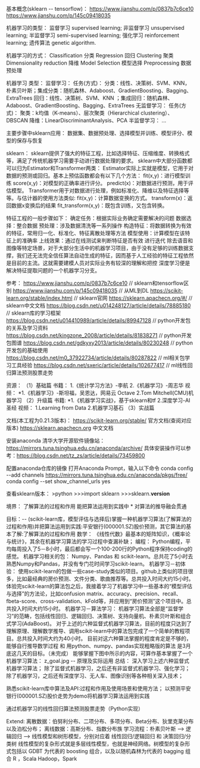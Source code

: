 基本概念(sklearn -- tensorflow)：
    https://www.jianshu.com/p/0837b7c6ce10
    https://www.jianshu.com/p/145c09418035
  
机器学习的类型：
    监督学习 supervised learning;
    非监督学习 unsupervised learning;
    半监督学习 semi-supervised learning;
    强化学习 reinforcement learning;
    遗传算法 genetic algorithm.
    
机器学习的方式：
    Classification 分类
    Regression 回归
    Clustering 聚类
    Dimensionality reduction 降维
    Model Selection 模型选择
    Preprocessing 数据预处理
    
机器学习
    类型：
        监督学习：
            任务(方式)：
                分类：线性、决策树、SVM、KNN，朴素贝叶斯；集成分类：随机森林、Adaboost、GradientBoosting、Bagging、ExtraTrees
                回归：线性、决策树、SVM、KNN ；集成回归：随机森林、Adaboost、GradientBoosting、Bagging、ExtraTrees
        无监督学习：
            任务(方式)：
                聚类：k均值（K-means）、层次聚类（Hierarchical clustering）、DBSCAN
                降维：LinearDiscriminantAnalysis、PCA
        半监督学习：
            ...
        
   主要步骤中sklearn应用：
       数据集、数据预处理、选择模型并训练、模型评分、模型的保存与恢复
       
sklearn：
    sklearn提供了强大的特征工程，比如选择特征、压缩维度、转换格式等，满足了传统机器学习需要手动进行数据处理的要求。
    sklearn中大部分函数都可以归为Estimator和Transformer两类：
        Estimator实际上实就是模型，它用于对数据的预测或回归。基本上预估函数都会有以下几个方法：
            fit(x,y)：进行模型训练
            score(x,y)：对模型的正确率进行评分。
            predict(x)：对数据进行预测，用于评估模型。
        Transformer用于对数据进行处理，例如标准化、降维以及特征选择等等。与估计器的使用方法类似:
            fit(x,y)：计算数据变换的方式。
            transform(x)：返回数据x变换后的结果
            fit_transform(x,y)：既包含训练，又包含转换。
    
    
特征工程的一般步骤如下：
    确定任务：根据实际业务确定需要解决的问题
    数据选择：整合数据
    预处理：涉及数据清洗等一系列操作
    构造特征：将数据转换为有效的特征，常用归一化、标准化、特征离散处理等方法
    模型使用：计算模型在该特征上的准确率
    上线效果：通过在线测试来判断特征是否有效
    进行迭代
  除去语音和图像等特定场景，对于大部分生活中的机器学习项目，由于没有足够的训练数据支撑，我们还无法完全信任算法自动生成的特征，因而基于人工经验的特征工程依然是目前的主流。这就需要建模人员对实际业务有较深的理解和把控
  深度学习便是解决特征提取问题的一个机器学习分支。
 
    
参考：
    https://www.jianshu.com/p/0837b7c6ce10  // sklearn和tensorflow区别
    https://www.jianshu.com/p/145c09418035  // 从ML到DL
    https://scikit-learn.org/stable/index.html  // sklearn官网
    https://sklearn.apachecn.org/#/  // sklearn中文文档
    https://blog.csdn.net/u014248127/article/details/78885180  // sklearn库的学习框架
    https://blog.csdn.net/u014410989/article/details/89947128  // python开发包的关系及学习资料
    https://blog.csdn.net/kingzone_2008/article/details/81838271  // python开发包图谱
    https://blog.csdn.net/gdkyxy2013/article/details/80230248  // python开发包的基础使用
    https://blog.csdn.net/m0_37922734/article/details/80287822  // ml相关包学习工具经验
    https://blog.csdn.net/sxeric/article/details/102677417  // ml线性回归算法预测股票走势
    
    
资源：
    （1）基础篇
        书籍：
            1.《统计学习方法》-李航 
            2.《机器学习》-周志华
        视频：
            *1.《机器学习》-斯坦福，吴恩达，网易云  Octave
            2.Tom Mitchell(CMU)机器学习
    （2）升级篇
        书籍:
            *1.《机器学习实战》，基于sklearn和tf
            2.深度学习-AI圣经
        视频：
            1.Learning from Data
            2.机器学习基石
    （3）实战篇

    
文档(本工程为0.21.3版本)：
    https://scikit-learn.org/stable/  官方文档(查阅对应版本)
    https://sklearn.apachecn.org  中文文档
    
   
安装anaconda
    清华大学开源软件镜像站：https://mirrors.tuna.tsinghua.edu.cn/anaconda/archive/
    具体安装操作可以参考：https://blog.csdn.net/tz_zs/article/details/73459800

   配置anaconda仓库的镜像
        打开Anaconda Prompt，输入以下命令
            conda config --add channels https://mirrors.tuna.tsinghua.edu.cn/anaconda/pkgs/free/
            conda config --set show_channel_urls yes
    
   查看sklearn版本：
        >python
        >>>import sklearn
        >>>sklearn.__version__
       
    
    
    

境界：
    了解算法的过程和作用
    能把算法运用到实践中 *
    对算法的推导融会贯通


目标：-- (scikit-learn库，模型评估与选择后)掌握一种机器学习算法(了解算法的过程和作用)并把算法运用到实践:平安银行(000001.SZ)股价预测，其它算法的基本了解:了解算法的过程和作用
    数学：
        《线性代数》最基本的矩阵知识，《概率论与统计》，其余在机器学习算法的学习过程中查漏补缺；
    编程：
        Python编程，平均每周投入了5－8小时，最后都会写一个100-200行的Python程序保持coding的感觉。
    机器学习相关的包：
        Numpy、Pandas 和 scikit-learn。总共花了5小时去熟悉Numpy和Pandas，并没有专门花时间学习scikit-learn。
    机器学习－初体验：
        使用scikit-learn的包做一些case-study类似的项目。github上类似的项目很多，比如最经典的房价预测、文件分类、歌曲推荐等。总共投入时间大约15小时。
        体验完scikit-learn的算法包之后，我接着学习了机器学习中一些基本的“模型评估与选择”的方法论，比如confusion matrix、accuracy、precision、recall、fbeta-score、cross-validation、kFold等，并应用到“房价预测”这个项目中。总共投入时间大约15小时。
    机器学习－算法学习：
        机器学习算法全部是“监督学习”的范畴，包括线性回归、逻辑回归、决策树、支持向量机、朴素贝叶斯和组合式学习(AdaBoost)。
        对于上述的六种监督式机器学习算法，目前的程度只达到了理解原理、理解数学推导、调用scikit-learn中的算法包完成了一个简单的教程项目。总共投入时间大约为40小时。
        目前对这六种算法掌握的程度肯定是不够的，能够自行推导数学过程 和 用python、numpy、pandas实现粗略版的算法 是3月底这几天的目标。（未完成）
    能够掌握下图中所示的内容，可算作基本掌握了一个机器学习算法：
        z_goal.jpg  -- 原理及实际运用
    总结：
        深入学习上述六种监督式机器学习算法；
        除了监督式机器学习，之后还有非监督式机器学习、强化学习；
        除了机器学习，之后还有深度学习、无人车、图像识别等各种相关深入技术；
        
  熟悉scikit-learn库中算法及API:过程和作用及使用场景和使用方法；
  以预测平安银行(000001.SZ)股价走势为demo将机器学习算法运用到实践
  
  通过机器学习的线性回归算法预测股票走势（Python实现）
        
      
Extend:
    离散数据：伯努利分布、二项分布、多项分布、Beta分布、狄里克莱分布以及泊松分布；   离线数据：高斯分布、指数分布族
    学习流程：朴素贝叶斯 --> 逻辑回归
      --> 线性模型和树形模型，分别对应着 线性回归/逻辑回归 和 决策回归/分类树
       线性模型的复杂形式就是多层线性模型，也就是神经网络。树模型的复杂形式包括以 GDBT 为代表的 boosting 组合，以及以随机森林为代表的 bagging 组合
    R ，Scala    Hadoop，Spark
        
        